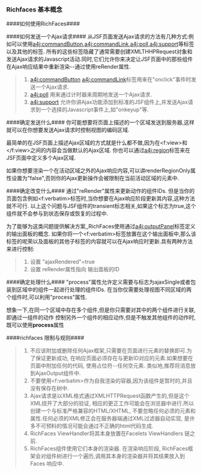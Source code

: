 ### Richfaces 基本概念 ###

####如何使用RichFaces####

####如何发送一个Ajax请求####
从JSF页面发送Ajax请求的方法有几种方式:例如可以使用<a4j:commandButton>,<a4j:commandLink>,<a4j:poll>,<a4j:support>等标签以及其他的标签.
所有的这些标签隐藏了通常需要创建XMLTHHPRequest对象和发送Ajax请求的Javascript活动.同时,它们允许你来决定让JSF页面中的那些组件在Ajax响应结果中重新渲染--通过使用reRender属性.

>1. <a4j:commandButton> <a4j:commandLink>标签用来在"onclick"事件时发送一个Ajax请求.
>2. <a4j:poll> 用来通过计时器来周期地发送一个Ajax请求.
>3. <a4j:support> 允许你讲Ajax功能添加到标准的JSF组件上,并发送Ajax请求到一个选择的Javascript事件上,如"onkeyup"等.

####确定发送什么####
你可能想要将页面上描述的一个区域发送到服务器,这样就可以在你想要发送Ajax请求时控制视图的编码区域.

最简单的在JSF页面上描述Ajax区域的方式就是什么都不做,因为在\<f:view\>和<\/f:view>之间的内容会当做默认的Ajax区域.
你也可以通过<a4j:region>标签来在JSF页面中定义多个Ajax区域.

如果你想要渲染一个在活动区域之外的Ajax响应内容,可以讲renderRegionOnly属性设置为"false",否则你的Ajax更新操作会被限制在当前活动区域的元素中.

####确定改变什么####
通过"reRender"属性来更新动作的组件IDs.
但是当你的页面包含例如<f:verbatim>标签时,当你想要在Ajax响应阶段更新其内容,这种方法就不可行.
以上这个问题与JSF组件的transient标志相关,如果这个标志为true,这个组件就不会参与到状态保存或恢复的过程中.

为了能够为这类问题提供解决方案,,RichFaces使用通过<a4j:outputPanel>标签定义的输出面板的概念.
如果你将一个<f:verbatim>标签放置在这个输出面板中,那么该标签的呢荣以及面板的其他子标签的内容就可以在Ajax响应时更新.具有两种方法来进行控制:

>1. 设置 "ajaxRendered"=true
>2. 设置 reRender属性指向 输出面板的ID


####确定处理什么####
"process"属性允许定义需要与标志为ajaxSingle或者包装到区域中的组件一起进行处理的组件IDs.
在当你仅需要处理视图不同区域的两个组件时,可以利用"process"属性.

想象一下,在同一个区域中存在多个组件,但是你只需要对其中的两个组件进行关联,即通过一组件的动作
控制另外一个组件的相应动作,但是不触发其他组件的动作时,既可以使用**process**属性


####richfaces 限制与规则####

>1. 不应该附加或删除任何Ajax框架,只需要在页面进行元素的替换即可.为了保证更新成功,
在响应页面必须存在与更新ID对应的元素.如果想要在页面中附加任何的代码,
使用占位符--任何空元素. 类似地,推荐将消息放到AjaxOutput组件中.
>2. 不要使用<f:verbatim>作为自我渲染的容器,因为该组件是暂时的,并且没有保存在树中.
>3. Ajax请求是以XML格式通过XMLHTTPRequest函数产生的,但是这个XML绕开了大部分的验证,
相应的更正工作可能会在浏览器中进行.所以创建一个与标准严格兼容的HTML/XHTML,
不要忽略任何必须的元素和属性.任何必须的XML修正会在服务器端通过XML过滤器自动实现,
是许多不可预料的情况可能会通过不正确的html代码生成.
>4. RichFaces ViewHandler将其本身放置在Facelets ViewHandlers 链之前.
>5. RichFaces组件使用它们本身的渲染器. 在渲染响应阶段, RichFaces框架会对组件树进行一个遍历,调用其本身的渲染器并将其结果放入到Faces 响应中.

